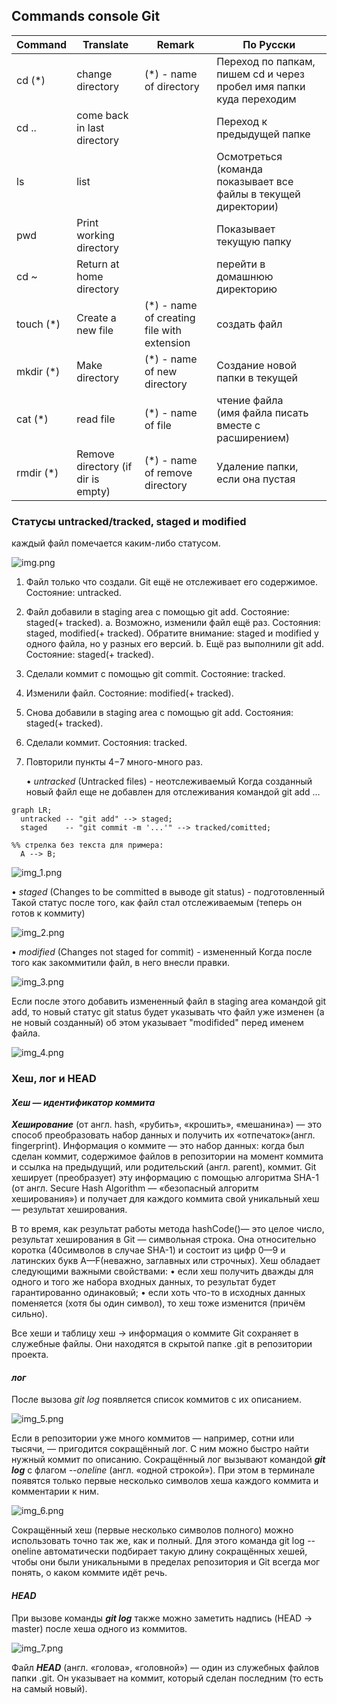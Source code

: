 ## **Commands console Git**

| **Command** | **Translate**                      | **Remark**                                 | **По Русски**                                                       |
|-------------|------------------------------------|--------------------------------------------|---------------------------------------------------------------------|
| cd (*)      | change directory                   | (*) - name of directory                    | Переход по папкам, пишем cd и через пробел имя папки куда переходим |
| cd ..       | come back in last directory        |                                            | Переход к предыдущей папке                                          |
| ls          | list                               |                                            | Осмотреться (команда показывает все файлы в текущей директории)     |
| pwd         | Print working directory            |                                            | Показывает текущую папку                                            |
| cd ~        | Return at home directory           |                                            | перейти в домашнюю директорию                                      |
| touch (*)   | Create a new file                  | (*) - name of creating file with extension | создать файл                                                        |
| mkdir (*)   | Make directory                     | (*) - name of new directory                | Создание новой папки в текущей                                      |
| cat (*)     | read file                          | (*) - name of file                         | чтение файла <br/>(имя файла писать вместе с расширением)           |
| rmdir (*)   | Remove directory (if dir is empty) | (*) - name of remove directory             | Удаление папки, если она пустая                                     |
        

			

### Статусы untracked/tracked, staged и modified

каждый файл помечается каким-либо статусом.

![img.png](img.png)

1. Файл только что создали. Git ещё не отслеживает его содержимое. Состояние: untracked.
2. Файл добавили в staging area с помощью git add. Состояние: staged(+ tracked).
a. Возможно, изменили файл ещё раз. Состояния: staged, modified(+ tracked). 
Обратите внимание: staged и modified у одного файла, но у разных его версий.
b. Ещё раз выполнили git add. Состояние: staged(+ tracked).
3. Сделали коммит с помощью git commit. Состояние: tracked.
4. Изменили файл. Состояние: modified(+ tracked).
5. Снова добавили в staging area с помощью git add. Состояния: staged(+ tracked).
6. Сделали коммит. Состояния: tracked.
7. Повторили пункты 4−7 много-много раз.


   • _untracked_ (Untracked files) - неотслеживаемый 
Когда созданный новый файл еще не добавлен для отслеживания командой git add …

```mermaid
graph LR;
  untracked -- "git add" --> staged;
  staged    -- "git commit -m '...'" --> tracked/comitted;

%% стрелка без текста для примера: 
  A --> B;
```

![img_1.png](img_1.png)

• _staged_ (Changes to be committed в выводе git status) - подготовленный
Такой статус после того, как файл стал отслеживаемым (теперь он готов к коммиту)

![img_2.png](img_2.png)

• _modified_ (Changes not staged for commit) - измененный
Когда после того как закоммитили файл, в него внесли правки.

![img_3.png](img_3.png)

Если после этого добавить измененный файл в staging area командой git add, 
то новый статус git status будет указывать что файл уже изменен (а не новый созданный) 
об этом указывает "modifided" перед именем файла.

![img_4.png](img_4.png)



### Хеш, лог и HEAD

#### _Хеш — идентификатор коммита_

_**Хеширование**_ (от англ. hash, «рубить», «крошить», «мешанина») — это способ преобразовать набор данных 
и получить их «отпечаток»(англ. fingerprint).
Информация о коммите — это набор данных: 
когда был сделан коммит, содержимое файлов в репозитории на момент коммита и ссылка на предыдущий, или родительский (англ. parent), коммит. 
Git хеширует (преобразует) эту информацию с помощью алгоритма SHA-1 
(от англ. Secure Hash Algorithm — «безопасный алгоритм хеширования») 
и получает для каждого коммита свой уникальный хеш — результат хеширования.

В то время, как результат работы метода hashCode()— это целое число, результат хеширования в Git — символьная строка. Она относительно коротка (40символов в случае SHA-1) и состоит из цифр 0—9 и латинских букв A—F(неважно, заглавных или строчных). Хеш обладает следующими важными свойствами:
• если хеш получить дважды для одного и того же набора входных данных, то результат будет гарантированно одинаковый;
• если хоть что-то в исходных данных поменяется (хотя бы один символ), то хеш тоже изменится (причём сильно).

Все хеши и таблицу хеш → информация о коммите Git сохраняет в служебные файлы.
Они находятся в скрытой папке .git в репозитории проекта.

#### _**лог**_

После вызова _git log_ появляется список коммитов с их описанием.

![img_5.png](img_5.png)

Если в репозитории уже много коммитов — например, сотни или тысячи, — пригодится сокращённый лог. С ним можно быстро найти нужный коммит по описанию.
Сокращённый лог вызывают командой _**git log**_ с флагом _--oneline_ (англ. «одной строкой»). При этом в терминале появятся только первые несколько символов хеша каждого коммита и комментарии к ним.

![img_6.png](img_6.png)

Сокращённый хеш (первые несколько символов полного) можно использовать точно так же, как и полный. Для этого команда git log --oneline автоматически подбирает такую длину сокращённых хешей, чтобы они были уникальными в пределах репозитория и Git всегда мог понять, о каком коммите идёт речь.



#### _**HEAD**_
При вызове команды _**git log**_  также можно заметить надпись (HEAD -> master) после хеша одного из коммитов.

![img_7.png](img_7.png)

Файл _**HEAD**_ (англ. «голова», «головной») — один из служебных файлов папки .git. Он указывает на коммит, который сделан последним (то есть на самый новый).

